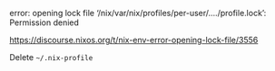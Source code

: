 error: opening lock file ‘/nix/var/nix/profiles/per-user/..../profile.lock’: Permission denied

https://discourse.nixos.org/t/nix-env-error-opening-lock-file/3556

Delete `~/.nix-profile`